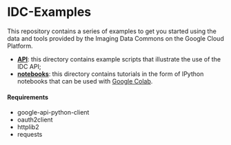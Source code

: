 # IDC-Examples
This repository contains a series of examples to get you started using the data and tools provided by the Imaging Data Commons on the Google Cloud Platform.

* **[API](https://github.com/ImagingDataCommons/IDC-Examples/tree/master/API)**: this directory contains example scripts that illustrate the use of the IDC API;
* **[notebooks](https://github.com/ImagingDataCommons/IDC-Examples/tree/master/notebooks)**: this directory contains tutorials in the form of IPython notebooks that can be used with [Google Colab](https://colab.research.google.com/).

#### Requirements
* google-api-python-client
* oauth2client
* httplib2
* requests
